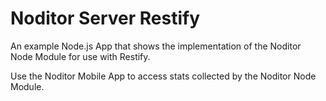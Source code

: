 # Noditor Server Restify

An example Node.js App that shows the implementation of the Noditor Node Module
for use with Restify.

Use the Noditor Mobile App to access stats collected by the Noditor Node Module.
